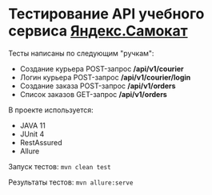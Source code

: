 # Тестирование API учебного сервиса [Яндекс.Самокат](https://qa-scooter.praktikum-services.ru/)

Тесты написаны по следующим "ручкам":
* Создание курьера POST-запрос __/api/v1/courier__
* Логин курьера POST-запрос __/api/v1/courier/login__
* Создание заказа POST-запрос __/api/v1/orders__
* Список заказов GET-запрос __/api/v1/orders__

В проекте используется:
* JAVA 11
* JUnit 4
* RestAssured
* Allure

Запуск тестов: `mvn clean test`

Результаты тестов: `mvn allure:serve`